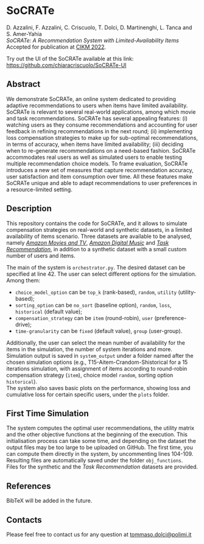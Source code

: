 # SoCRATe
D. Azzalini, F. Azzalini, C. Criscuolo, T. Dolci, D. Martinenghi, L. Tanca and S. Amer-Yahia  
*SoCRATe: A Recommendation System with Limited-Availability Items*  
Accepted for publication at [CIKM 2022](https://www.cikm2022.org/).

Try out the UI of the SoCRATe available at this link: https://github.com/chiaracriscuolo/SoCRATe-UI

## Abstract
We demonstrate SoCRATe, an online system dedicated to providing adaptive recommendations to users when items have limited availability. SoCRATe is relevant to several real-world applications, among which movie and task recommendations. SoCRATe has several appealing features: (i) watching users as they consume recommendations and accounting for user feedback in refining recommendations in the next round; (ii) implementing loss compensation strategies to make up for sub-optimal recommendations, in terms of accuracy, when items have limited availability; (iii) deciding when to re-generate recommendations on a need-based fashion. SoCRATe accommodates real users as well as simulated users to enable testing multiple recommendation choice models. To frame evaluation, SoCRATe introduces a new set of measures that capture recommendation accuracy, user satisfaction and item consumption over time. All these features make SoCRATe unique and able to adapt recommendations to user preferences in a resource-limited setting.

## Description
This repository contains the code for SoCRATe, and it allows to simulate compensation strategies on real-world and synthetic datasets, in a limited availability of items scenario.
Three datasets are available to be analysed, namely *[Amazon Movies and TV](https://jmcauley.ucsd.edu/data/amazon/)*, *[Amazon Digital Music](https://jmcauley.ucsd.edu/data/amazon/)* and *[Task Recommendation](https://link.springer.com/article/10.1007/s00778-022-00740-6)*, in addition to a synthetic dataset with a small custom number of users and items.

The main of the system is `orchestrator.py`. 
The desired dataset can be specified at line 42.
The user can select different options for the simulation. Among them:
- `choice_model_option` can be `top_k` (rank-based), `random`, `utility` (utility-based);
- `sorting_option` can be `no_sort` (baseline option), `random`, `loss`, `historical` (default value);
- `compensation_strategy` can be `item` (round-robin), `user` (preference-drive);
- `time-granularity` can be `fixed` (default value), `group` (user-group).

Additionally, the user can select the mean number of availability for the items in the simulation, the number of system iterations and more.  
Simulation output is saved in `system_output` under a folder named after the chosen simulation options (e.g., T15-Aitem-Crandom-Shistorical for a 15 iterations simulation, with assignment of items according to round-robin compensation strategy (`item`), choice model `random`, sorting option `historical`).  
The system also saves basic plots on the performance, showing loss and cumulative loss for certain specific users, under the `plots` folder.

## First Time Simulation
The system computes the optimal user recommendations, the utility matrix and the other objective functions at the beginning of the execution. This initialisation process can take some time, and depending on the dataset the output files may be too large to be uploaded on GitHub.
The first time, you can compute them directly in the system, by uncommenting lines 104-109. Resulting files are automatically saved under the folder `obj_functions`.  
Files for the synthetic and the *Task Recommendation* datasets are provided.

## References
BibTeX will be added in the future.

## Contacts
Please feel free to contact us for any question at <tommaso.dolci@polimi.it>
